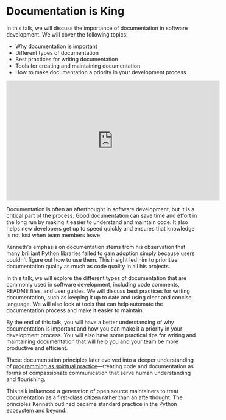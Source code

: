 # Documentation is King

In this talk, we will discuss the importance of documentation in software development. We will cover the following topics:

- Why documentation is important
- Different types of documentation
- Best practices for writing documentation
- Tools for creating and maintaining documentation
- How to make documentation a priority in your development process


<iframe width="560" height="315" src="https://www.youtube.com/embed/UryH9UiI63Y?si=jtzudvxeYHByBHi5" title="YouTube video player" frameborder="0" allow="accelerometer; autoplay; clipboard-write; encrypted-media; gyroscope; picture-in-picture; web-share" referrerpolicy="strict-origin-when-cross-origin" allowfullscreen></iframe>

Documentation is often an afterthought in software development, but it is a critical part of the process. Good documentation can save time and effort in the long run by making it easier to understand and maintain code. It also helps new developers get up to speed quickly and ensures that knowledge is not lost when team members leave.

<span class="sidenote">Kenneth's emphasis on documentation stems from his observation that many brilliant Python libraries failed to gain adoption simply because users couldn't figure out how to use them. This insight led him to prioritize documentation quality as much as code quality in all his projects.</span>

In this talk, we will explore the different types of documentation that are commonly used in software development, including code comments, README files, and user guides. We will discuss best practices for writing documentation, such as keeping it up to date and using clear and concise language. We will also look at tools that can help automate the documentation process and make it easier to maintain.

By the end of this talk, you will have a better understanding of why documentation is important and how you can make it a priority in your development process. You will also have some practical tips for writing and maintaining documentation that will help you and your team be more productive and efficient.

These documentation principles later evolved into a deeper understanding of [programming as spiritual practice](/essays/2025-08-26-programming_as_spiritual_practice)—treating code and documentation as forms of compassionate communication that serve human understanding and flourishing.

<span class="sidenote">This talk influenced a generation of open source maintainers to treat documentation as a first-class citizen rather than an afterthought. The principles Kenneth outlined became standard practice in the Python ecosystem and beyond.</span>
